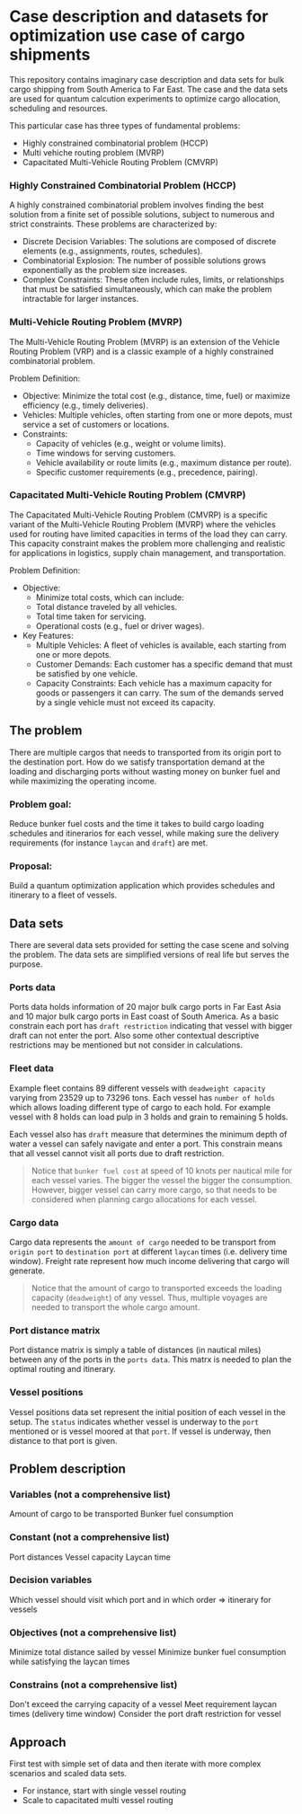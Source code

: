 # Case description and datasets for optimization use case of cargo shipments

This repository contains imaginary case description and data sets for bulk cargo shipping from South America to Far East. The case and the data sets are used for quantum calcution experiments to optimize cargo allocation, scheduling and resources. 

This particular case has three types of fundamental problems:
* Highly constrained combinatorial problem (HCCP)
* Multi vehiche routing problem (MVRP)
* Capacitated Multi-Vehicle Routing Problem (CMVRP)

### Highly Constrained Combinatorial Problem (HCCP)
A highly constrained combinatorial problem involves finding the best solution from a finite set of possible solutions, subject to numerous and strict constraints. These problems are characterized by:

* Discrete Decision Variables: The solutions are composed of discrete elements (e.g., assignments, routes, schedules).
* Combinatorial Explosion: The number of possible solutions grows exponentially as the problem size increases.
* Complex Constraints: These often include rules, limits, or relationships that must be satisfied simultaneously, which can make the problem intractable for larger instances.

### Multi-Vehicle Routing Problem (MVRP)
The Multi-Vehicle Routing Problem (MVRP) is an extension of the Vehicle Routing Problem (VRP) and is a classic example of a highly constrained combinatorial problem.

Problem Definition:
* Objective: Minimize the total cost (e.g., distance, time, fuel) or maximize efficiency (e.g., timely deliveries).
* Vehicles: Multiple vehicles, often starting from one or more depots, must service a set of customers or locations.
* Constraints:
    * Capacity of vehicles (e.g., weight or volume limits).
    * Time windows for serving customers.
    * Vehicle availability or route limits (e.g., maximum distance per route).
    * Specific customer requirements (e.g., precedence, pairing).

### Capacitated Multi-Vehicle Routing Problem (CMVRP)
The Capacitated Multi-Vehicle Routing Problem (CMVRP) is a specific variant of the Multi-Vehicle Routing Problem (MVRP) where the vehicles used for routing have limited capacities in terms of the load they can carry. This capacity constraint makes the problem more challenging and realistic for applications in logistics, supply chain management, and transportation.

Problem Definition:
* Objective:
    * Minimize total costs, which can include:
    * Total distance traveled by all vehicles.
    * Total time taken for servicing.
    * Operational costs (e.g., fuel or driver wages).
* Key Features:
    * Multiple Vehicles: A fleet of vehicles is available, each starting from one or more depots.
    * Customer Demands: Each customer has a specific demand that must be satisfied by one vehicle.
    * Capacity Constraints: Each vehicle has a maximum capacity for goods or passengers it can carry. The sum of the demands served by a single vehicle must not exceed its capacity.

## The problem
There are multiple cargos that needs to transported from its origin port to the destination port. How do we satisfy transportation demand at the loading and discharging ports without wasting money on bunker fuel and while maximizing the operating income.

### Problem goal:
Reduce bunker fuel costs and the time it takes to build cargo loading schedules and itinerarios for each vessel, while making sure the delivery requirements (for instance `laycan` and `draft`) are met.

### Proposal:
Build a quantum optimization application which provides schedules and itinerary to a fleet of vessels.


## Data sets
There are several data sets provided for setting the case scene and solving the problem. The data sets are simplified versions of real life but serves the purpose. 

### Ports data
Ports data holds information of 20 major bulk cargo ports in Far East Asia and 10 major bulk cargo ports in East coast of South America. As a basic constrain each port has `draft restriction` indicating that vessel with bigger draft can not enter the port. Also some other contextual descriptive restrictions may be mentioned but not consider in calculations.

### Fleet data
Example fleet contains 89 different vessels with `deadweight capacity` varying from 23529 up to 73296 tons. Each vessel has `number of holds` which allows loading different type of cargo to each hold. For example vessel with 8 holds can load pulp in 3 holds and grain to remaining 5 holds. 

Each vessel also has `draft` measure that determines the minimum depth of water a vessel can safely navigate and enter a port. This constrain means that all vessel cannot visit all ports due to draft restriction. 

> Notice that `bunker fuel cost` at speed of 10 knots per nautical mile for each vessel varies. The bigger the vessel the bigger the consumption. However, bigger vessel can carry more cargo, so that needs to be considered when planning cargo allocations for each vessel.

### Cargo data
Cargo data represents the `amount of cargo` needed to be transport from `origin port` to `destination port` at different `laycan` times  (i.e. delivery time window). Freight rate represent how much income delivering that cargo will generate. 
> Notice that the amount of cargo to transported exceeds the loading capacity (`deadweight`) of any vessel. Thus, multiple voyages are needed to transport the whole cargo amount.

### Port distance matrix
Port distance matrix is simply a table of distances (in nautical miles) between any of the ports in the `ports data`. This matrx is needed to plan the optimal routing and itinerary.

### Vessel positions
Vessel positions data set represent the initial position of each vessel in the setup. The `status` indicates whether vessel is underway to the `port` mentioned or is vessel moored at that `port`. If vessel is underway, then distance to that port is given.


## Problem description

### Variables (not a comprehensive list)
Amount of cargo to be transported
Bunker fuel consumption

### Constant (not a comprehensive list)
Port distances
Vessel capacity
Laycan time

### Decision variables
Which vessel should visit which port and in which order => itinerary for vessels

### Objectives (not a comprehensive list)
Minimize total distance sailed by vessel
Minimize bunker fuel consumption while satisfying the laycan times

### Constrains (not a comprehensive list)
Don't exceed the carrying capacity of a vessel
Meet requirement laycan times (delivery time window)
Consider the port draft restriction for vessel

## Approach
First test with simple set of data and then iterate with more complex scenarios and scaled data sets.
* For instance, start with single vessel routing
* Scale to capacitated multi vessel routing